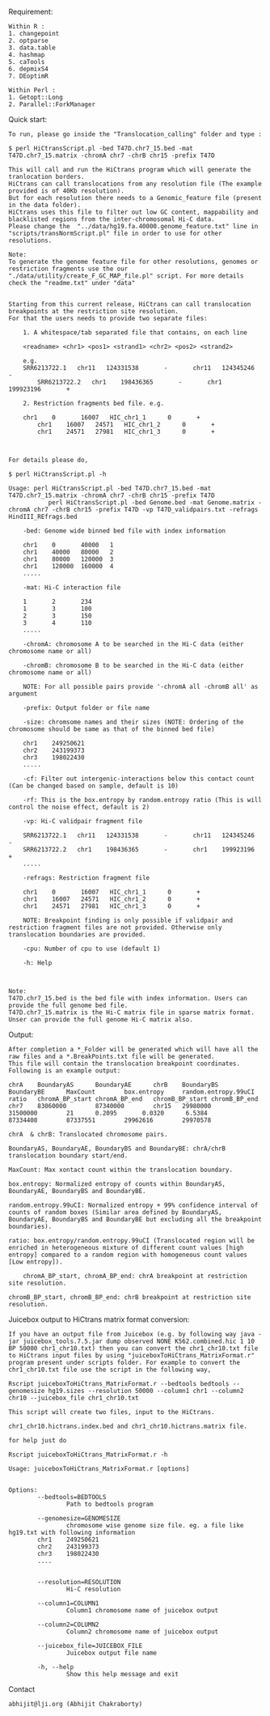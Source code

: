 Requirement:
	
	Within R :
	1. changepoint
	2. optparse 
	3. data.table
	4. hashmap
	5. caTools
	6. depmixS4
	7. DEoptimR

	Within Perl :
  	1. Getopt::Long
	2. Parallel::ForkManager

Quick start:

	To run, please go inside the "Translocation_calling" folder and type :

	$ perl HiCtransScript.pl -bed T47D.chr7_15.bed -mat T47D.chr7_15.matrix -chromA chr7 -chrB chr15 -prefix T47D

	This will call and run the HiCtrans program which will generate the tranlocation borders. 
	HiCtrans can call translocations from any resolution file (The example provided is of 40Kb resolution). 
	But for each resolution there needs to a Genomic_feature file (present in the data folder).
	HiCtrans uses this file to filter out low GC content, mappability and blacklisted regions from the inter-chromosomal Hi-C data.
	Please change the  "../data/hg19.fa.40000.genome_feature.txt" line in "scripts/transNormScript.pl" file in order to use for other resolutions.

	Note:
	To generate the genome feature file for other resolutions, genomes or restriction fragments use the our "./data/utility/create_F_GC_MAP_file.pl" script. For more details check the "readme.txt" under "data"


	Starting from this current release, HiCtrans can call translocation breakpoints at the restriction site resolution.
	For that the users needs to provide two separate files:
		
		1. A whitespace/tab separated file that contains, on each line
		
		<readname> <chr1> <pos1> <strand1> <chr2> <pos2> <strand2>
		
		e.g. 
   		SRR6213722.1   chr11   124331538       -       chr11   124345246       -
        	SRR6213722.2   chr1    198436365       -       chr1    199923196       +

		2. Restriction fragments bed file. e.g. 
		
		chr1    0       16007   HIC_chr1_1      0       +
	        chr1    16007   24571   HIC_chr1_2      0       +
        	chr1    24571   27981   HIC_chr1_3      0       +

		

	For details please do, 
	
	$ perl HiCtransScript.pl -h 

	Usage: perl HiCtransScript.pl -bed T47D.chr7_15.bed -mat T47D.chr7_15.matrix -chromA chr7 -chrB chr15 -prefix T47D
               perl HiCtransScript.pl -bed Genome.bed -mat Genome.matrix -chromA chr7 -chrB chr15 -prefix T47D -vp T47D_validpairs.txt -refrags HindIII_REfrags.bed

        -bed: Genome wide binned bed file with index information

        chr1    0       40000   1
        chr1    40000   80000   2
        chr1    80000   120000  3
        chr1    120000  160000  4
        .....

        -mat: Hi-C interaction file

        1       2       234
        1       3       100
        2       3       150
        3       4       110
        .....

        -chromA: chromosome A to be searched in the Hi-C data (either chromosome name or all)

        -chromB: chromosome B to be searched in the Hi-C data (either chromosome name or all)

        NOTE: For all possible pairs provide '-chromA all -chromB all' as argument

        -prefix: Output folder or file name

        -size: chromsome names and their sizes (NOTE: Ordering of the chromosome should be same as that of the binned bed file)

        chr1    249250621
        chr2    243199373
        chr3    198022430
        .....

        -cf: Filter out intergenic-interactions below this contact count (Can be changed based on sample, default is 10)

        -rf: This is the box.entropy by random.entropy ratio (This is will control the noise effect, default is 2)

        -vp: Hi-C validpair fragment file

        SRR6213722.1   chr11   124331538       -       chr11   124345246       -
        SRR6213722.2   chr1    198436365       -       chr1    199923196       +
        .....

        -refrags: Restriction fragment file

        chr1    0       16007   HIC_chr1_1      0       +
        chr1    16007   24571   HIC_chr1_2      0       +
        chr1    24571   27981   HIC_chr1_3      0       +

        NOTE: Breakpoint finding is only possible if validpair and restriction fragment files are not provided. Otherwise only translocation boundaries are provided.

        -cpu: Number of cpu to use (default 1)

        -h: Help


			
	Note:
	T47D.chr7_15.bed is the bed file with index information. Users can provide the full genome bed file.
	T47D.chr7_15.matrix is the Hi-C matrix file in sparse matrix format. Unser can provide the full genome Hi-C matrix also.


Output:

	After completion a *_Folder will be generated which will have all the raw files and a *.BreakPoints.txt file will be generated. 
	This file will contain the translocation breakpoint coordinates. Following is an example output:

	chrA    BoundaryAS      BoundaryAE      chrB    BoundaryBS      BoundaryBE      MaxCount        box.entropy     random.entropy.99uCI    ratio   chromA_BP_start chromA_BP_end   chromB_BP_start chromB_BP_end
	chr7    83060000        87340000        chr15   29980000        31500000        21      0.2095       0.0320      6.5384        87334408        87337551        29962616        29970578

	chrA  & chrB: Translocated chromosome pairs.

	BoundaryAS, BoundaryAE, BoundaryBS and BoundaryBE: chrA/chrB translocation boundary start/end.

	MaxCount: Max xontact count within the translocation boundary.

	box.entropy: Normalized entropy of counts within BoundaryAS, BoundaryAE, BoundaryBS and BoundaryBE.

	random.entropy.99uCI: Normalized entropy + 99% confidence interval of counts of random boxes (Similar area defined by BoundaryAS, BoundaryAE, BoundaryBS and BoundaryBE but excluding all the breakpoint boundaries).

	ratio: box.entropy/random.entropy.99uCI (Translocated region will be enriched in heterogeneous mixture of different count values [high entropy] compared to a random region with homogeneous count values [Low entropy]).
 
    	chromA_BP_start, chromA_BP_end: chrA breakpoint at restriction site resolution.
  
 	chromB_BP_start, chromB_BP_end: chrB breakpoint at restriction site resolution.



Juicebox output to HiCtrans matrix format conversion:

	If you have an output file from Juicebox (e.g. by following way java -jar juicebox_tools.7.5.jar dump observed NONE K562.combined.hic 1 10 BP 50000 chr1_chr10.txt) then you can convert the chr1_chr10.txt file to HiCtrans input files by using "juiceboxToHiCtrans_MatrixFormat.r" program present under scripts folder. For example to convert the chr1_chr10.txt file use the script in the following way,

	Rscript juiceboxToHiCtrans_MatrixFormat.r --bedtools bedtools --genomesize hg19.sizes --resolution 50000 --column1 chr1 --column2 chr10 --juicebox_file chr1_chr10.txt

	This script will create two files, input to the HiCtrans. 

	chr1_chr10.hictrans.index.bed and chr1_chr10.hictrans.matrix file. 

	for help just do 

	Rscript juiceboxToHiCtrans_MatrixFormat.r -h

	Usage: juiceboxToHiCtrans_MatrixFormat.r [options]


	Options:
        	--bedtools=BEDTOOLS
                	Path to bedtools program

	        --genomesize=GENOMESIZE
        	        chromosome wise genome size file. eg. a file like hg19.txt with following information
	        chr1    249250621
	        chr2    243199373
        	chr3    198022430
	        ....


	        --resolution=RESOLUTION
        	        Hi-C resolution

	        --column1=COLUMN1
        	        Column1 chromosome name of juicebox output

	        --column2=COLUMN2
        	        Column2 chromosome name of juicebox output

	        --juicebox_file=JUICEBOX_FILE
	                Juicebox output file name

	        -h, --help
        	        Show this help message and exit

Contact

	abhijit@lji.org (Abhijit Chakraborty)
